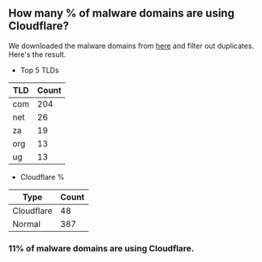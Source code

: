 ## How many % of malware domains are using Cloudflare?


We downloaded the malware domains from [here](https://urlhaus.abuse.ch) and filter out duplicates.
Here's the result.


[//]: # (start replacement)


- Top 5 TLDs

| TLD | Count |
| --- | --- |
| com | 204 |
| net | 26 |
| za | 19 |
| org | 13 |
| ug | 13 |


- Cloudflare %

| Type | Count |
| --- | --- |
| Cloudflare | 48 |
| Normal | 387 |


### 11% of malware domains are using Cloudflare.